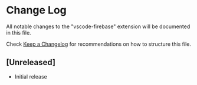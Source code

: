 # Change Log
All notable changes to the "vscode-firebase" extension will be documented in this file.

Check [Keep a Changelog](http://keepachangelog.com/) for recommendations on how to structure this file.

## [Unreleased]
- Initial release